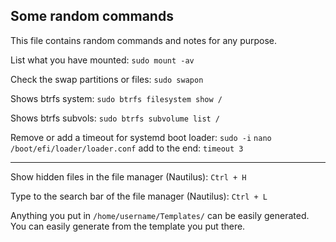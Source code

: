 ## Some random commands

This file contains random commands and notes for any purpose.

List what you have mounted: `sudo mount -av`

Check the swap partitions or files: `sudo swapon`

Shows btrfs system: `sudo btrfs filesystem show /`

Shows btrfs subvols: `sudo btrfs subvolume list /`

Remove or add a timeout for systemd boot loader: `sudo -i` `nano /boot/efi/loader/loader.conf` add to the end: `timeout 3`

***

Show hidden files in the file manager (Nautilus): `Ctrl + H`

Type to the search bar of the file manager (Nautilus): `Ctrl + L`

Anything you put in `/home/username/Templates/` can be easily generated. You can easily generate from the template you put there.
